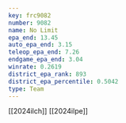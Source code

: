```yaml
---
key: frc9082
number: 9082
name: No Limit
epa_end: 13.45
auto_epa_end: 3.15
teleop_epa_end: 7.26
endgame_epa_end: 3.04
winrate: 0.2619
district_epa_rank: 893
district_epa_percentile: 0.5042
type: Team
---
```

[[2024ilch]]
[[2024ilpe]]
